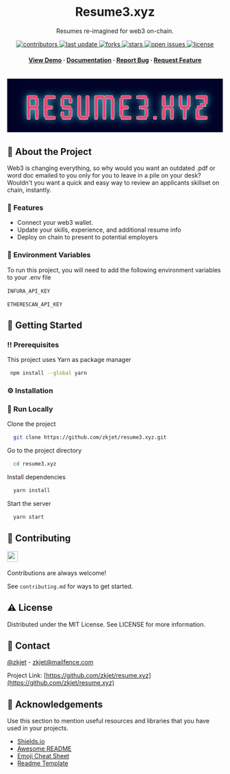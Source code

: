 <div align="center">

  <h1>Resume3.xyz</h1>
  
  <p>
    Resumes re-imagined for web3 on-chain. 
  </p>

  
<!-- Badges -->
<p>
  <a href="https://github.com/Louis3797/awesome-readme-template/graphs/contributors">
    <img src="https://img.shields.io/github/contributors/Louis3797/awesome-readme-template" alt="contributors" />
  </a>
  <a href="">
    <img src="https://img.shields.io/github/last-commit/Louis3797/awesome-readme-template" alt="last update" />
  </a>
  <a href="https://github.com/Louis3797/awesome-readme-template/network/members">
    <img src="https://img.shields.io/github/forks/Louis3797/awesome-readme-template" alt="forks" />
  </a>
  <a href="https://github.com/Louis3797/awesome-readme-template/stargazers">
    <img src="https://img.shields.io/github/stars/Louis3797/awesome-readme-template" alt="stars" />
  </a>
  <a href="https://github.com/Louis3797/awesome-readme-template/issues/">
    <img src="https://img.shields.io/github/issues/Louis3797/awesome-readme-template" alt="open issues" />
  </a>
  <a href="https://github.com/Louis3797/awesome-readme-template/blob/master/LICENSE">
    <img src="https://img.shields.io/github/license/Louis3797/awesome-readme-template.svg" alt="license" />
  </a>
</p>
   
<h4>
    <a href="https://github.com/Louis3797/awesome-readme-template/">View Demo</a>
  <span> · </span>
    <a href="https://github.com/Louis3797/awesome-readme-template">Documentation</a>
  <span> · </span>
    <a href="https://github.com/Louis3797/awesome-readme-template/issues/">Report Bug</a>
  <span> · </span>
    <a href="https://github.com/Louis3797/awesome-readme-template/issues/">Request Feature</a>
  </h4>
</div>

<br />


<div align="center"> 
  <img src="public/logo.png" alt="screenshot" />
</div>
<!-- About the Project -->

## :star2: About the Project
Web3 is changing everything, so why would you want an outdated .pdf or word doc emailed to you only for you to leave in a pile on your desk? Wouldn't you want a quick and easy way to review an applicants skillset on chain, instantly.

<!-- Features -->
### :dart: Features

- Connect your web3 wallet. 
- Update your skills, experience, and additional resume info
- Deploy on chain to present to potential employers

<!-- Env Variables -->
### :key: Environment Variables

To run this project, you will need to add the following environment variables to your .env file

`INFURA_API_KEY`

`ETHERESCAN_API_KEY`

<!-- Getting Started -->
## 	:toolbox: Getting Started

<!-- Prerequisites -->
### :bangbang: Prerequisites

This project uses Yarn as package manager

```bash
 npm install --global yarn
```

<!-- Installation -->
### :gear: Installation

<!-- Run Locally -->
### :running: Run Locally

Clone the project

```bash
  git clone https://github.com/zkjet/resume3.xyz.git
```

Go to the project directory

```bash
  cd resume3.xyz
```

Install dependencies

```bash
  yarn install
```

Start the server

```bash
  yarn start
```

<!-- Contributing -->
## :wave: Contributing

<a href="https://github.com/Louis3797/awesome-readme-template/graphs/contributors">
  <img src="https://pbs.twimg.com/profile_images/1544507751858061312/nM7Ho6SF_400x400.jpg" height="25" width="25"/>
</a>


Contributions are always welcome!

See `contributing.md` for ways to get started.

<!-- License -->
## :warning: License

Distributed under the MIT License. See LICENSE for more information.


<!-- Contact -->
## :handshake: Contact

[@zkjet](https://twitter.com/zkjet) - zkjet@mailfence.com

Project Link: [https://github.com/zkjet/resume.xyz](https://github.com/zkjet/resume.xyz)

<!-- Acknowledgments -->
## :gem: Acknowledgements

Use this section to mention useful resources and libraries that you have used in your projects.

 - [Shields.io](https://shields.io/)
 - [Awesome README](https://github.com/matiassingers/awesome-readme)
 - [Emoji Cheat Sheet](https://github.com/ikatyang/emoji-cheat-sheet/blob/master/README.md#travel--places)
 - [Readme Template](https://github.com/othneildrew/Best-README-Template)
